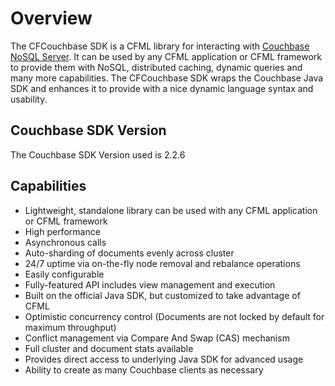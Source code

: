 # Overview

The CFCouchbase SDK is a CFML library for interacting with [Couchbase NoSQL Server](http://www.couchbase.com). It can be used by any CFML application or CFML framework to provide them with NoSQL, distributed caching, dynamic queries and many more capabilities. The CFCouchbase SDK wraps the Couchbase Java SDK and enhances it to provide with a nice dynamic language syntax and usability.

## Couchbase SDK Version

The Couchbase SDK Version used is 2.2.6

## Capabilities

* Lightweight, standalone library can be used with any CFML application or CFML framework
* High performance
* Asynchronous calls 
* Auto-sharding of documents evenly across cluster
* 24/7 uptime via on-the-fly node removal and rebalance operations   
* Easily configurable
* Fully-featured API includes view management and execution
* Built on the official Java SDK, but customized to take advantage of CFML
* Optimistic concurrency control \(Documents are not locked by default for maximum throughput\)
* Conflict management via Compare And Swap \(CAS\) mechanism
* Full cluster and document stats available
* Provides direct access to underlying Java SDK for advanced usage 
* Ability to create as many Couchbase clients as necessary



